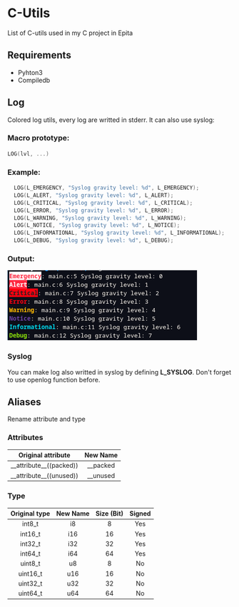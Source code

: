 # C-Utils

List of C-utils used in my C project in Epita

## Requirements
- Pyhton3
- Compiledb

## Log

Colored log utils, every log are writted in stderr. It can also use syslog:

### Macro prototype:
```c
LOG(lvl, ...)
```

### Example:
```c
  LOG(L_EMERGENCY, "Syslog gravity level: %d", L_EMERGENCY);
  LOG(L_ALERT, "Syslog gravity level: %d", L_ALERT);
  LOG(L_CRITICAL, "Syslog gravity level: %d", L_CRITICAL);
  LOG(L_ERROR, "Syslog gravity level: %d", L_ERROR);
  LOG(L_WARNING, "Syslog gravity level: %d", L_WARNING);
  LOG(L_NOTICE, "Syslog gravity level: %d", L_NOTICE);
  LOG(L_INFORMATIONAL, "Syslog gravity level: %d", L_INFORMATIONAL);
  LOG(L_DEBUG, "Syslog gravity level: %d", L_DEBUG);
```

### Output:
![Log Output](Pictures/log_output.png)

### Syslog
You can make log also writted in syslog by defining **L_SYSLOG**. Don't forget to use openlog function before.

## Aliases

Rename attribute and type

### Attributes

| Original attribute          | New Name   |
|:---------------------------:|:----------:|
| \_\_attribute\_\_((packed)) | \_\_packed |
| \_\_attribute\_\_((unused)) | \_\_unused |

### Type

| Original type | New Name | Size (Bit) | Signed |
|:-------------:|:--------:|:----------:|:------:|
| int8_t        | i8       | 8          | Yes    |
| int16_t       | i16      | 16         | Yes    |
| int32_t       | i32      | 32         | Yes    |
| int64_t       | i64      | 64         | Yes    |
| uint8_t       | u8       | 8          | No     |
| uint16_t      | u16      | 16         | No     |
| uint32_t      | u32      | 32         | No     |
| uint64_t      | u64      | 64         | No     |
